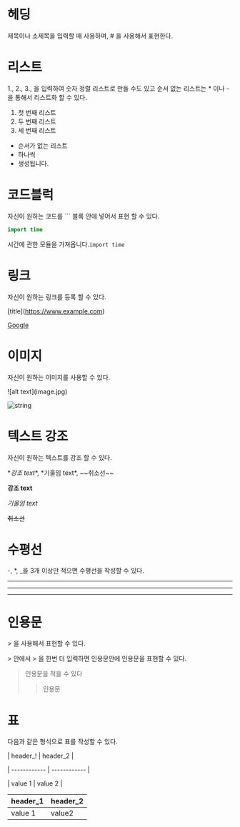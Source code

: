 # 헤딩

제목이나 소제목을 입력할 때 사용하며, \# 을 사용해서 표현한다.



# 리스트

1., 2., 3., 을 입력하여 숫자 정렬 리스트로 만들  수도 있고 순서 없는 리스트는 \* 이나 \- 을 통해서 리스트화 할 수 있다. 

1. 첫 번째 리스트
2. 두 번째 리스트
3. 세 번째 리스트



* 순서가 없는 리스트
* 하나씩
* 생성됩니다.



# 코드블럭

자신이 원하는 코드를 \``` 블록 안에 넣어서  표현 할 수 있다.

```java
import time
```



시간에 관한 모듈을 가져옵니다.`import time`



# 링크

자신이 원하는 링크를 등록 할 수 있다.

\[title](https://www.example.com)

[Google](https://www.google.com)



# 이미지

자신이 원하는 이미지를 사용할 수 있다.

 \!\[alt text](image.jpg)

<img src="C:/Users/alg75/OneDrive/%EB%B0%94%ED%83%95%20%ED%99%94%EB%A9%B4/blog_background.jpg" alt="string"  />



# 텍스트 강조

자신이 원하는 텍스트를 강조 할 수 있다.

\**강조 text**, \*기울임 text\*, \~~취소선\~~

**강조 text**

*기울임 text*

~~취소선~~



# 수평선

\-, \*, \_을 3개 이상만 적으면 수평선을 작성할 수 있다.

---

***

___

# 인용문

\> 을 사용해서 표현할 수 있다.

 \> 안에서 \> 을 한번 더 입력하면 인용문안에 인용문을 표현할 수 있다.

> 인용문을 적을 수 있다
>
> > 인용문

# 표

다음과 같은 형식으로 표를 작성할 수 있다.

\| header_! \| header_2 \|

\| ------------ \| ------------  \|

\| value 1 \| value 2 \| 

| header_1 | header_2 |
| -------- | -------- |
| value 1  | value2   |





